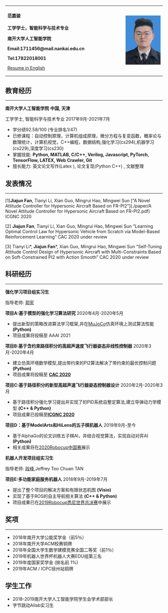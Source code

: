 <table border="0">
  <tr>
    <td width="75%">
      <h4>范嘉骏</h4>
      <p><b>工学学士，智能科学与技术专业 </b></p>
      <p><b>南开大学人工智能学院 </b></p>
      <p><b>Email:1711456@mail.nankai.edu.cn</b></p>
      <p><b>Tel:17822018001</b></p>
       <p>
           <a href="./resume.html">Resume in English</a>
        </p>
    </td>
    <td width="25%" >
      <img src="index.assets/fjjphoto.jpg" width="100%">
    </td>
  </tr>
    </table>


## **<span style="font-variant:small-caps;">教育经历 </span>**

***

**南开大学人工智能学院**                                                                                                              **中国, 天津** 

工学学士, 智能科学与技术专业                                                                                               2017年9月-2021年7月

-   学分绩92.58/100 (专业排名1/47)
-   已修课程：自动控制原理，计算机组成原理，微分方程与复变函数，概率论与数理统计，计算机视觉，C++编程，数据结构,强化学习(cs294),机器学习(cs229),深度学习(cs230)
-   掌握技能: **Python, MATLAB, C/C++, Verilog, Javascript, PyTorch, TensorFlow, LATEX, Web Crawler, Git**
-   擅长能力: 英文论文写作(Latex ), 论文复现(Python C++) , 文献整理

## **<span style="font-variant:small-caps;">发表情况 </span>**

***

[1]**Jiajun Fan**, Tianyi Li, Xian Guo, Mingrui Hao, Mingwei Sun [“A Novel Attitude Controller for Hypersonic
Aircraft Based on FR-PI2”](./paper/A Novel Attitude Controller for Hypersonic Aircraft Based on FR-PI2.pdf) ICGNC 2020 

[2] **Jiajun Fan**, Tianyi Li, Xian Guo, Mingrui Hao, Mingwei Sun “Learning Optimal Control Law  for Hypersonic Vehicle from Scratch via Model-Based Reinforcement Learning” CAC 2020 under review

[3] Tianyi Li\*,  **Jiajun Fan***,  Xian Guo, Mingrui Hao, Mingwei Sun “Self-Tuning Attitude Control Design of Hypersonic
Aircraft with Multi-Constraints Based on Soft-Constrained PI2 with Action Smooth” CAC 2020 under review

## **<span style="font-variant:small-caps;">科研经历 </span>**

***

**强化学习项目组实习生**

指导老师: [郭宪](http://ai.nankai.edu.cn/info/1035/2825.htm)

**项目A:基于模型的强化学习算法研究**          2020年4月-2020年5月

* 提出新型的策略改进算法学习框架,并在[MuJoCo](http://www.mujoco.org/)仿真环境上测试算法性能   **(Python)**
* 项目成果将投稿至 AAAI 2021

**项目B:基于含约束路径积分的高超声速度飞行器姿态非线性控制器**   2020年3月-2020年4月

* 建立仿真环境数学模型,提出带约束的PI2算法解决了带约束的最优控制问题   **(Python)**
* 项目成果将投稿至 [**CAC 2020**](http://www.caa.org.cn/cac2020/)

**项目C:基于路径积分的新型高超声速飞行器姿态控制器设计**   2020年2月-2020年3月

* 基于路径积分强化学习提出并实现了的PID系统自整定算法,建立导弹动力学模型   **(C++ & Python)**
* 项目成果已投稿至[**ICGNC 2020**](http://icgnc.buaa.edu.cn/) 

**项目D：基于ModelArts和HiLens的五子棋机器人**       2019年9月-至今

* 基于AlphaGo的论文训练五子棋AI，并结合视觉算法，实现自动对弈AI     **(Python)**
* 相关成果将在[2020Robocup中国赛](http://robocup.drct-caa.org.cn/index.php/)展示

**机器人开发项目组实习生**

指导老师: [段峰](https://ai.nankai.edu.cn/info/1032/2779.htm),Jeffrey Too Chuan TAN

**项目E:多功能家庭服务机器人**          2018年9月-2019年7月

* 提出了整个项目的解决方案和有限状态机图          **(Visio)**
* 实现了基于ROS的自主导航相关算法             **(C++ & Python)**
* 项目成果已在[2019Robocup悉尼世界总决赛](https://2019.robocup.org/)中展示

## **<span style="font-variant:small-caps;">奖项</span>**

***

-   2018年南开大学公能奖学金（前5％）
-   2018年南开大学ACM校赛铜牌
-   2018年全国大学生数学建模竞赛全国二等奖（前1％）
-   2019年机器人世界杯机器人大赛EDU组第三名
-   2019年度国家奖学金 (排名前 1%)
-   2019年ACM / ICPC徐州站铜牌

## 学生工作

* 2018-2019南开大学人工智能学院学生会学术部部长
* 字节跳动AIlab实习生
